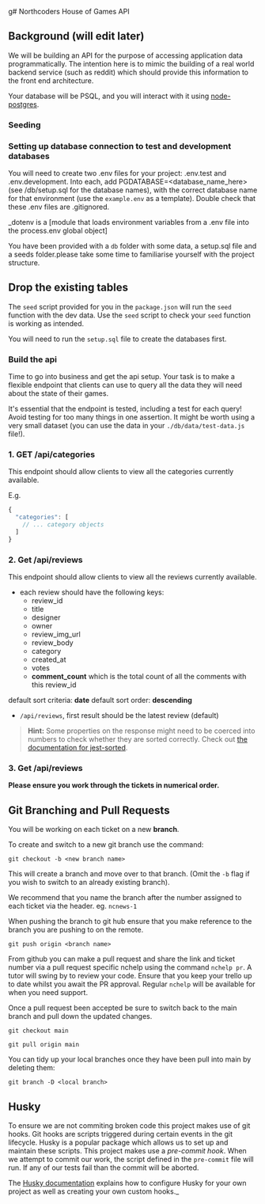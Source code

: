 g# Northcoders House of Games API

## Background (will edit later)

We will be building an API for the purpose of accessing application data programmatically. The intention here is to mimic the building of a real world backend service (such as reddit) which should provide this information to the front end architecture.

Your database will be PSQL, and you will interact with it using [node-postgres](https://node-postgres.com/).

### Seeding

### Setting up database connection to test and development databases

You will need to create two .env files for your project: .env.test and .env.development. Into each, add PGDATABASE=<database_name_here> (see /db/setup.sql for the database names), with the correct database name for that environment (use the `example.env` as a template). Double check that these .env files are .gitignored.

_dotenv is a [module that loads environment variables from a .env file into the process.env global object]

You have been provided with a `db` folder with some data, a setup.sql file and a seeds folder.please take some time to familiarise yourself with the project structure.

## Drop the existing tables

The `seed` script provided for you in the `package.json` will run the `seed` function with the dev data. Use the `seed` script to check your `seed` function is working as intended. 

You will need to run the `setup.sql` file to create the databases first.



### Build the api 

Time to go into business and get the api setup. Your task is to make a flexible endpoint that clients can use to query all the data they will need about the state of their games.

It's essential that the endpoint is tested, including a test for each query! Avoid testing for too many things in one assertion.
It might be worth using a very small dataset (you can use the data in your `./db/data/test-data.js` file!).


### 1. GET /api/categories

This endpoint should allow clients to view all the categories currently available.

E.g.
```js
{
  "categories": [
    // ... category objects
  ]
}
```

### 2. Get /api/reviews

This endpoint should allow clients to view all the reviews currently available.

- each review should have the following keys:
    -   review_id
    -   title
    -   designer
    -   owner
    -   review_img_url
    -   review_body
    -   category
    -   created_at
    -   votes
    -   **comment_count** which is the total count of all the comments with this review_id

default sort criteria: **date**
default sort order: **descending**

- `/api/reviews`, first result should be the latest review (default)

> **Hint:** Some properties on the response might need to be coerced into numbers to check whether they are sorted correctly. Check out [the documentation for jest-sorted](https://www.npmjs.com/package/jest-sorted#user-content-tobesorted).


### 3. Get /api/reviews








**Please ensure you work through the tickets in numerical order.**

## Git Branching and Pull Requests

You will be working on each ticket on a new **branch**.

To create and switch to a new git branch use the command:

```
git checkout -b <new branch name>
```

This will create a branch and move over to that branch. (Omit the `-b` flag if you wish to switch to an already existing branch).

We recommend that you name the branch after the number assigned to each ticket via the header. eg. `ncnews-1`

When pushing the branch to git hub ensure that you make reference to the branch you are pushing to on the remote.

```
git push origin <branch name>
```

From github you can make a pull request and share the link and ticket number via a pull request specific nchelp using the command `nchelp pr`. A tutor will swing by to review your code. Ensure that you keep your trello up to date whilst you await the PR approval. Regular `nchelp` will be available for when you need support.

Once a pull request been accepted be sure to switch back to the main branch and pull down the updated changes.

```
git checkout main

git pull origin main
```

You can tidy up your local branches once they have been pull into main by deleting them:

```
git branch -D <local branch>
```

## Husky

To ensure we are not commiting broken code this project makes use of git hooks. Git hooks are scripts triggered during certain events in the git lifecycle. Husky is a popular package which allows us to set up and maintain these scripts. This project makes use a _pre-commit hook_. When we attempt to commit our work, the script defined in the `pre-commit` file will run. If any of our tests fail than the commit will be aborted.

The [Husky documentation](https://typicode.github.io/husky/#/) explains how to configure Husky for your own project as well as creating your own custom hooks.\_
